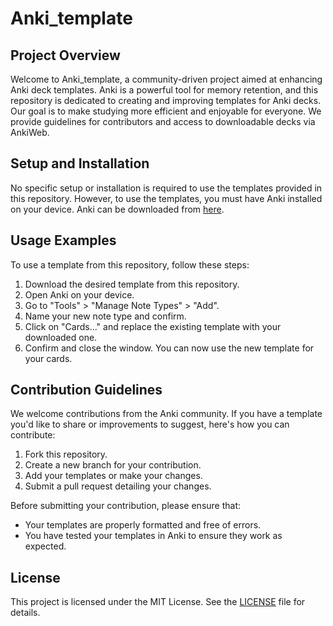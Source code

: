 # Anki_template

## Project Overview

Welcome to Anki_template, a community-driven project aimed at enhancing Anki deck templates. Anki is a powerful tool for memory retention, and this repository is dedicated to creating and improving templates for Anki decks. Our goal is to make studying more efficient and enjoyable for everyone. We provide guidelines for contributors and access to downloadable decks via AnkiWeb. 

## Setup and Installation

No specific setup or installation is required to use the templates provided in this repository. However, to use the templates, you must have Anki installed on your device. Anki can be downloaded from [here](https://apps.ankiweb.net/).

## Usage Examples

To use a template from this repository, follow these steps:

1. Download the desired template from this repository.
2. Open Anki on your device.
3. Go to "Tools" > "Manage Note Types" > "Add".
4. Name your new note type and confirm.
5. Click on "Cards..." and replace the existing template with your downloaded one.
6. Confirm and close the window. You can now use the new template for your cards.

## Contribution Guidelines

We welcome contributions from the Anki community. If you have a template you'd like to share or improvements to suggest, here's how you can contribute:

1. Fork this repository.
2. Create a new branch for your contribution.
3. Add your templates or make your changes.
4. Submit a pull request detailing your changes.

Before submitting your contribution, please ensure that:

- Your templates are properly formatted and free of errors.
- You have tested your templates in Anki to ensure they work as expected.

## License

This project is licensed under the MIT License. See the [LICENSE](LICENSE) file for details.